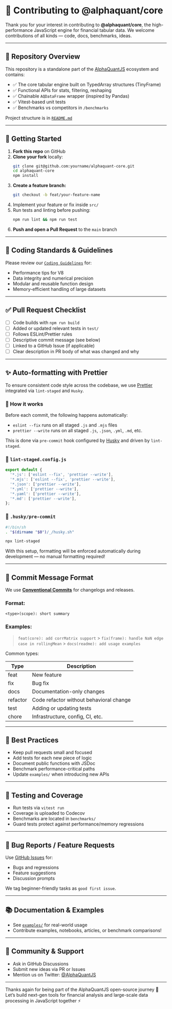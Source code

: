 # 🤝 Contributing to @alphaquant/core

Thank you for your interest in contributing to **@alphaquant/core**, the high-performance JavaScript engine for financial tabular data. We welcome contributions of all kinds — code, docs, benchmarks, ideas.

---

## 🧰 Repository Overview

This repository is a standalone part of the [AlphaQuantJS](https://github.com/AlphaQuantJS) ecosystem and contains:

- ✅ The core tabular engine built on TypedArray structures (TinyFrame)
- ✅ Functional APIs for stats, filtering, reshaping
- ✅ Chainable `AQDataFrame` wrapper (inspired by Pandas)
- ✅ Vitest-based unit tests
- ✅ Benchmarks vs competitors in `/benchmarks`

Project structure is in [`README.md`](./README.md#-package-structure)

---

## 🚀 Getting Started

1. **Fork this repo** on GitHub
2. **Clone your fork** locally:
   ```bash
   git clone git@github.com:yourname/alphaquant-core.git
   cd alphaquant-core
   npm install
   ```
3. **Create a feature branch:**
   ```bash
   git checkout -b feat/your-feature-name
   ```
4. Implement your feature or fix inside `src/`
5. Run tests and linting before pushing:
   ```bash
   npm run lint && npm run test
   ```
6. **Push and open a Pull Request** to the `main` branch

---

## 📏 Coding Standards & Guidelines

Please review our [`Coding Guidelines`](./CODING_GUIDELINES.md) for:

- Performance tips for V8
- Data integrity and numerical precision
- Modular and reusable function design
- Memory-efficient handling of large datasets

---

## ✅ Pull Request Checklist

- [ ] Code builds with `npm run build`
- [ ] Added or updated relevant tests in `test/`
- [ ] Follows ESLint/Prettier rules
- [ ] Descriptive commit message (see below)
- [ ] Linked to a GitHub Issue (if applicable)
- [ ] Clear description in PR body of what was changed and why

---

## ✨ Auto-formatting with Prettier

To ensure consistent code style across the codebase, we use [Prettier](https://prettier.io/) integrated via `lint-staged` and `Husky`.

### 🔧 How it works

Before each commit, the following happens automatically:

- `eslint --fix` runs on all staged `.js` and `.mjs` files
- `prettier --write` runs on all staged `.js`, `.json`, `.yml`, `.md`, etc.

This is done via `pre-commit` hook configured by [Husky](https://typicode.github.io/husky/) and driven by `lint-staged`.

### 📁 `lint-staged.config.js`

```js
export default {
  '*.js': ['eslint --fix', 'prettier --write'],
  '*.mjs': ['eslint --fix', 'prettier --write'],
  '*.json': ['prettier --write'],
  '*.yml': ['prettier --write'],
  '*.yaml': ['prettier --write'],
  '*.md': ['prettier --write'],
};
```

### 🐶 `.husky/pre-commit`

```bash
#!/bin/sh
. "$(dirname "$0")/_/husky.sh"

npx lint-staged
```

With this setup, formatting will be enforced automatically during development — no manual formatting required!

---

## 🧾 Commit Message Format

We use [**Conventional Commits**](https://www.conventionalcommits.org/) for changelogs and releases.

### Format:

```
<type>(scope): short summary
```

### Examples:

> `feat(core): add corrMatrix support` > `fix(frame): handle NaN edge case in rollingMean` > `docs(readme): add usage examples`

Common types:

| Type     | Description                             |
| -------- | --------------------------------------- |
| feat     | New feature                             |
| fix      | Bug fix                                 |
| docs     | Documentation-only changes              |
| refactor | Code refactor without behavioral change |
| test     | Adding or updating tests                |
| chore    | Infrastructure, config, CI, etc.        |

---

## 🔄 Best Practices

- Keep pull requests small and focused
- Add tests for each new piece of logic
- Document public functions with JSDoc
- Benchmark performance-critical paths
- Update `examples/` when introducing new APIs

---

## 🧪 Testing and Coverage

- Run tests via `vitest run`
- Coverage is uploaded to Codecov
- Benchmarks are located in `benchmarks/`
- Guard tests protect against performance/memory regressions

---

## 🐞 Bug Reports / Feature Requests

Use [GitHub Issues](https://github.com/AlphaQuantJS/alphaquant-core/issues) for:

- Bugs and regressions
- Feature suggestions
- Discussion prompts

We tag beginner-friendly tasks as `good first issue`.

---

## 📚 Documentation & Examples

- See [`examples/`](./examples/) for real-world usage
- Contribute examples, notebooks, articles, or benchmark comparisons!

---

## 💬 Community & Support

- Ask in GitHub Discussions
- Submit new ideas via PR or Issues
- Mention us on Twitter: [@AlphaQuantJS](https://twitter.com/AlphaQuantJS)

---

Thanks again for being part of the AlphaQuantJS open-source journey 🙌
Let’s build next-gen tools for financial analysis and large-scale data processing in JavaScript together ⚡
